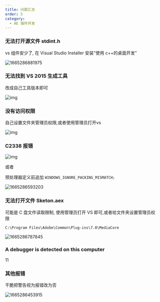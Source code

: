 ```yaml
---
title: 问题汇总
order: 5
category:
  - AE 插件开发
---
```


### 无法打开源文件 stdint.h

vs 组件安少了, 在 Visual Studio Installer 安装"使用 c++的桌面开发"

![1665286881975](\images\1665286881975.png)

### 无法找到 VS 2015 生成工具

改成自己工具版本即可

![img](\images\tool.png)

### 没有访问权限

自己设置文件夹管理员权限,或者使用管理员打开vs

![img](\images\folder.png)

### C2338 报错

![img](\images\C2338.png)

或者

预处理器定义前追加 `WINDOWS_IGNORE_PACKING_MISMATCH;`

![1665286593203](\images\1665286593203.png)

### 无法打开文件 Sketon.aex

可能是 C 盘文件读取限制, 使用管理员打开 VS 即可,或者给文件夹设置管理员权限

`C:\Program Files\Adobe\Common\Plug-ins\7.0\MediaCore`

![1665286787845](\images\1665286787845.png)

### A debugger is detected on this computer

11

### 其他报错

干脆把警告视为报错改为否

![1665286453915](\images\1665286453915.png)
